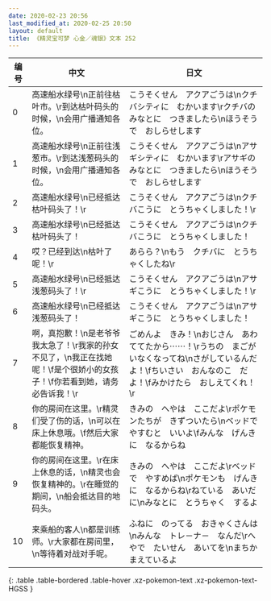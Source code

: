 ```yaml
---
date: 2020-02-23 20:56
last_modified_at: 2020-02-25 20:50
layout: default
title: 《精灵宝可梦 心金／魂银》文本 252
---
```

| 编号 | 中文 | 日文 |
| ---- | ---- | ---- |
| 0 | 高速船水绿号\n正前往枯叶市。\r到达枯叶码头的时候，\n会用广播通知各位。 | こうそくせん　アクアごうは\nクチバシティに　むかいます\rクチバの　みなとに　つきましたら\nほうそうで　おしらせします |
| 1 | 高速船水绿号\n正前往浅葱市。\r到达浅葱码头的时候，\n会用广播通知各位。 | こうそくせん　アクアごうは\nアサギシティに　むかいます\rアサギの　みなとに　つきましたら\nほうそうで　おしらせします |
| 2 | 高速船水绿号\n已经抵达枯叶码头了！\r | こうそくせん　アクアごうは\nクチバこうに　とうちゃくしました！\r |
| 3 | 高速船水绿号\n已经抵达枯叶码头了！ | こうそくせん　アクアごうは\nクチバこうに　とうちゃくしました！ |
| 4 | 哎？已经到达\n枯叶了呢！\r | あらら？\nもう　クチバに　とうちゃくしたね\r |
| 5 | 高速船水绿号\n已经抵达浅葱码头了！\r | こうそくせん　アクアごうは\nアサギこうに　とうちゃくしました！\r |
| 6 | 高速船水绿号\n已经抵达浅葱码头了！ | こうそくせん　アクアごうは\nアサギこうに　とうちゃくしました！ |
| 7 | 啊，真抱歉！\n是老爷爷我太急了！\r我家的孙女不见了，\n我正在找她呢！\f是个很娇小的女孩子！\f你若看到她，请务必告诉我！\r | ごめんよ　きみ！\nおじさん　あわててたから⋯⋯！\rうちの　まごが　いなくなってね\nさがしているんだよ！\fちいさい　おんなのこ　だよ！\fみかけたら　おしえてくれ！\r |
| 8 | 你的房间在这里。\r精灵们受了伤的话，\n可以在床上休息哦。\f然后大家都能恢复精神。 | きみの　へやは　ここだよ\rポケモンたちが　きずついたら\nベッドで　やすむと　いいよ\fみんな　げんきに　なるからね |
| 9 | 你的房间在这里。\r在床上休息的话，\n精灵也会恢复精神的。\r在睡觉的期间，\n船会抵达目的地码头。 | きみの　へやは　ここだよ\rベッドで　やすめば\nポケモンも　げんきに　なるからね\rねている　あいだに\nみなとに　とうちゃく　するよ |
| 10 | 来乘船的客人\n都是训练师。\r大家都在房间里，\n等待着对战对手呢。 | ふねに　のってる　おきゃくさんは\nみんな　トレ－ナ－　なんだ\rへやで　たいせん　あいてを\nまちかまえているよ |
{: .table .table-bordered .table-hover .xz-pokemon-text .xz-pokemon-text-HGSS }